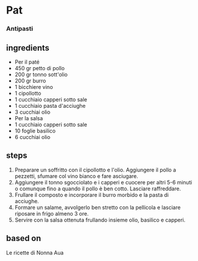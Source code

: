 



# Pat
  
### Antipasti
## ingredients
  
* Per il paté  
* 450 gr petto di pollo  
* 200 gr tonno sott'olio  
* 200 gr burro  
* 1 bicchiere vino  
* 1 cipollotto  
* 1 cucchiaio capperi sotto sale  
* 1 cucchiaio pasta d'acciughe  
* 3 cucchiai olio  
* Per la salsa  
* 1 cucchiaio capperi sotto sale  
* 10 foglie basilico  
* 6 cucchiai olio
## steps
  
1. Preparare un soffritto con il cipollotto e l'olio. Aggiungere il pollo a pezzetti, sfumare col vino bianco e fare asciugare.  
1. Aggiungere il tonno sgocciolato e i capperi e cuocere per altri 5-6 minuti o comunque fino a quando il pollo è ben cotto. Lasciare raffreddare.   
1. Frullare il composto e incorporare il burro morbido e la pasta di acciughe.   
1. Formare un salame, avvolgerlo ben stretto con la pellicola e lasciare riposare in frigo almeno 3 ore.  
1. Servire con la salsa ottenuta frullando insieme olio, basilico e capperi.
## based on
  
Le ricette di Nonna Aua